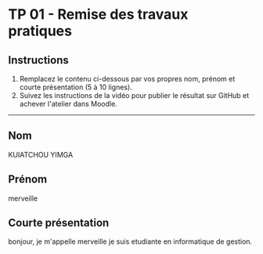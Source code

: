 # TP 01 - Remise des travaux pratiques

## Instructions

1. Remplacez le contenu ci-dessous par vos propres nom, prénom et courte présentation (5 à 10 lignes).
2. Suivez les instructions de la vidéo pour publier le résultat sur GitHub et achever l'atelier dans Moodle.

---

## Nom
KUIATCHOU YIMGA

## Prénom
merveille

## Courte présentation

bonjour,
je m'appelle merveille
je suis etudiante en informatique de gestion.